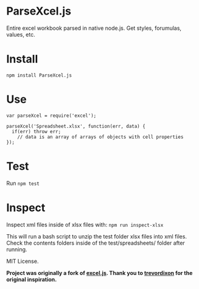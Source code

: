 ParseXcel.js
========

Entire excel workbook parsed in native node.js. Get styles, forumulas, values, etc.

Install
=======
    npm install ParseXcel.js

Use
====
    var parseXcel = require('excel');

    parseXcel('Spreadsheet.xlsx', function(err, data) {
      if(err) throw err;
        // data is an array of arrays of objects with cell properties
    });
    
Test
=====
Run `npm test`

Inspect
=======
Inspect xml files inside of xlsx files with:
`npm run inspect-xlsx`

This will run a bash script to unzip the test folder xlsx files into xml files. Check the contents folders inside of the test/spreadsheets/ folder after running.

MIT License.

**Project was originally a fork of [excel.js](https://github.com/trevordixon/excel.js). Thank you to [trevordixon](https://github.com/trevordixon/) for the original inspiration.**